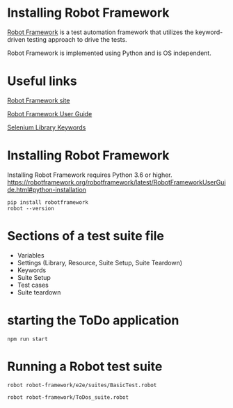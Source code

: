 # Installing Robot Framework

[Robot Framework](http://robotframework.org/) is a test automation framework that utilizes the keyword-driven testing approach to drive the tests.

Robot Framework is implemented using Python and is OS independent.

# Useful links
[Robot Framework site](https://robotframework.org)

[Robot Framework User Guide](https://robotframework.org/robotframework/latest/RobotFrameworkUserGuide.html)

[Selenium Library Keywords](https://robotframework.org/SeleniumLibrary/SeleniumLibrary.html)

# Installing Robot Framework

Installing Robot Framework requires Python 3.6 or higher.
https://robotframework.org/robotframework/latest/RobotFrameworkUserGuide.html#python-installation
```
pip install robotframework
robot --version
```

# Sections of a test suite file
- Variables
- Settings (Library, Resource, Suite Setup, Suite Teardown)
- Keywords 
- Suite Setup
- Test cases
- Suite teardown

# starting the ToDo application
`npm run start`

# Running a Robot test suite
`robot robot-framework/e2e/suites/BasicTest.robot`

`robot robot-framework/ToDos_suite.robot`
